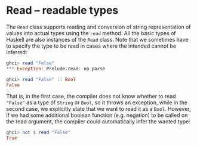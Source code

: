 # Read – readable types

The `Read` class supports reading and conversion of string representation of values into actual types using the `read` method. All the basic types of Haskell are also instances of the `Read` class. Note that we sometimes have to specify the type to be read in cases where the intended cannot be inferred:

```haskell
ghci> read "False"
*** Exception: Prelude.read: no parse

ghci> read "False" :: Bool
False
```

That is, in the first case, the compiler does not know whether to read `"False"` as a type of `String` or `Bool`, so it throws an exception, while in the second case, we explicitly state that we want to read it as a `Bool`. However, if we had some additional boolean function \(e.g. negation\) to be called on the read argument, the compiler could automatically infer the wanted type:

```haskell
ghci> not $ read "False"
True
```

